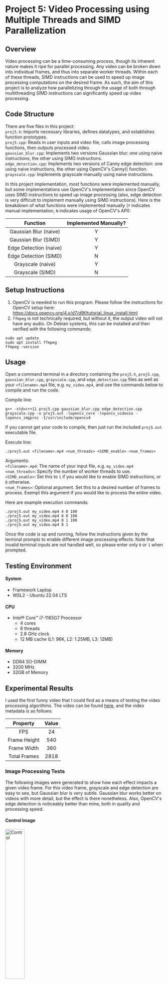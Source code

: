 # Project 5: Video Processing using Multiple Threads and SIMD Parallelization

## Overview
Video processing can be a time-consuming process, though its inherent nature makes it ripe for parallel processing. Any video can be broken down into individual frames, and thus into separate worker threads. Within each of these threads, SIMD instructions can be used to speed up image processing computations on the desired frame. As such, the aim of this project is to analyze how parallelizing through the usage of both through multithreading SIMD instructions can significantly speed up video processing.

## Code Structure
There are five files in this project: <br>
`proj5.h`: Imports necessary libraries, defines datatypes, and establishes function prototypes. <br>
`proj5.cpp`: Reads in user inputs and video file, calls image processing functions, then outputs processed video. <br>
`gaussian_blur.cpp`: Implements two versions Gaussian blur: one using naive instructions, the other using SIMD instructions. <br>
`edge_detection.cpp`: Implements two versions of Canny edge detection: one using naive instructions, the other using OpenCV's Canny() function. <br>
`grayscale.cpp`: Implements grayscale manually using naive instructions. <br>

In this project implementation, most functions were implemented manually, but some implementations use OpenCV's implementation since OpenCV uses SIMD instructions to speed up image processing (also, edge detection is very difficult to implement manually using SIMD instructions). Here is the breakdown of what functions were implemented manually (`Y` indicates manual implementation, `N` indicates usage of OpenCV's API):

| Function                | Implemented Manually? |
|:-----------------------:|:---------------------:|
| Gaussian Blur (naive)   | Y                     |
| Gaussian Blur (SIMD)    | Y                     |
| Edge Detection (naive)  | Y                     |
| Edge Detection (SIMD)   | N                     |
| Grayscale (naive)       | Y                     |
| Grayscale (SIMD)        | N                     |

## Setup Instructions
1) OpenCV is needed to run this program. Please follow the instructions for OpenCV setup here: https://docs.opencv.org/4.x/d7/d9f/tutorial_linux_install.html
2) `ffmpeg` is not technically required, but without it, the output video will not have any audio. On Debian systems, this can be installed and then verified with the following commands:
```
sudo apt update
sudo apt install ffmpeg
ffmpeg -version
```

## Usage
Open a command terminal in a directory containing the `proj5.h`, `proj5.cpp`, `gaussian_blur.cpp`, `grayscale.cpp`, and `edge_detection.cpp` files as well as your `<filename>.mp4` file, e.g. `my_video.mp4`, and use the commands below to compile and run the code.

Compile line:
```
g++ -std=c++11 proj5.cpp gaussian_blur.cpp edge_detection.cpp grayscale.cpp -o proj5.out -lopencv_core -lopencv_videoio -lopencv_imgproc -I/usr/include/opencv4
```
If you cannot get your code to compile, then just run the included `proj5.out` executable file.

Execute line:
```
./proj5.out <filename>.mp4 <num_threads> <SIMD_enable> <num_frames>
```
Arguments:<br>
`<filename>.mp4`: The name of your input file, e.g. `my_video.mp4`<br>
`<num_threads>`: Specify the number of worker threads to use. <br>
`<SIMD_enable>`: Set this to `1` if you would like to enable SIMD instructions, or `0` otherwise. <br>
`<num_frames>`: Optional argument. Set this to a desired number of frames to process. Exempt this argument if you would like to process the entire video.

Here are example execution commands:
```
./proj5.out my_video.mp4 4 0 100
./proj5.out my_video.mp4 8 0 100
./proj5.out my_video.mp4 8 1 100
./proj5.out my_video.mp4 8 1
```

Once the code is up and running, follow the instructions given by the terminal prompts to enable different image processing effects. Note that invalid terminal inputs are not handled well, so please enter only `0` or `1` when prompted.

## Testing Environment
#### System
* Framework Laptop
* WSL2 - Ubuntu 22.04 LTS

#### CPU
* Intel® Core™ i7-1165G7 Processor
  - 4 cores
  - 8 threads
  - 2.8 GHz clock
  - 12 MB cache (L1: 96K, L2: 1.25MB, L3: 12MB)
  
#### Memory
* DDR4 SO-DIMM
* 3200 MHz
* 32GB of Memory

## Experimental Results

I used the first funny video that I could find as a means of testing the video processing algorithms. The video can be found [here](https://www.youtube.com/watch?v=TnlakHr-O4w), and the video metadata is as follows:

| Property     | Value |
|:------------:|:-----:|
| FPS          | 24    |
| Frame Height | 540   |
| Frame Width  | 360   |
| Total Frames | 2818  |

### Image Processing Tests

The following images were generated to show how each effect impacts a given video frame. For this video frame, grayscale and edge detection are easy to see, but Gaussian blur is very subtle. Gaussian blur works better on videos with more detail, but the effect is there nonetheless. Also, OpenCV's edge detection is noticeably better than mine, both in quality and processing speed.

#### Control Image

<img src="https://github.com/bernep/Advanced-Computer-Systems/blob/main/Project%205/images/dog.png" alt="Control" width="35%"/>

#### Naive-Processed Images (Gaussian Blur, Grayscale, Edge Detection, All Effects)

<p float="left">
  <img src="https://github.com/bernep/Advanced-Computer-Systems/blob/main/Project%205/images/dog0_gauss.png" alt="Gaussian Blur" width="35%"/>
  <img src="https://github.com/bernep/Advanced-Computer-Systems/blob/main/Project%205/images/dog0_gray.png" alt="Gaussian Blur" width="35%"/>
  <img src="https://github.com/bernep/Advanced-Computer-Systems/blob/main/Project%205/images/dog0_edge.png" alt="Edge Detection" width="35%"/>
  <img src="https://github.com/bernep/Advanced-Computer-Systems/blob/main/Project%205/images/dog0_full.png" alt="All Effects" width="35%"/>
</p>

#### SIMD-Processed Images (Gaussian Blur, Grayscale, Edge Detection, All Effects)
<p float="left">
  <img src="https://github.com/bernep/Advanced-Computer-Systems/blob/main/Project%205/images/dog1_gauss.png" alt="Gaussian Blur" width="35%"/>
  <img src="https://github.com/bernep/Advanced-Computer-Systems/blob/main/Project%205/images/dog1_gray.png" alt="Gaussian Blur" width="35%"/>
  <img src="https://github.com/bernep/Advanced-Computer-Systems/blob/main/Project%205/images/dog1_edge.png" alt="Edge Detection" width="35%"/>
  <img src="https://github.com/bernep/Advanced-Computer-Systems/blob/main/Project%205/images/dog1_full.png" alt="All Effects" width="35%"/>
</p>

### Video Processing Tests

For the given video, 100 frames were processed with different settings. Grayscale was skipped due to its simplicity, as well as the fact that grayscaling is needed for edge detection anyway.

#### Gaussian Blur
| Number of Threads | Naive Processing Time (s) | SIMD Processing Time (s) |
|:-----------------:|:-------------------------:|:------------------------:|
| 1                 | 7.61                      | 4.39                     |
| 2                 | 4.11                      | 2.36                     |
| 4                 | 2.72                      | 1.53                     |
| 8                 | 2.29                      | 1.33                     |
<img src="https://github.com/bernep/Advanced-Computer-Systems/blob/main/Project%205/images/gauss_graph.png" alt="Gaussian Blur Graph" width="62%"/>

#### Edge Detection
| Number of Threads | Naive Processing Time (s) | SIMD Processing Time (s) |
|:-----------------:|:-------------------------:|:------------------------:|
| 1                 | 1.13                      | 0.95                     |
| 2                 | 0.60                      | 0.50                     |
| 4                 | 0.40                      | 0.25                     |
| 8                 | 0.23                      | 0.13                     |
<img src="https://github.com/bernep/Advanced-Computer-Systems/blob/main/Project%205/images/edge_graph.png" alt="Edge Detection Graph" width="62%"/>

#### Gaussian Blur + Edge Detection
| Number of Threads | Naive Processing Time (s) | SIMD Processing Time (s) |
|:-----------------:|:-------------------------:|:------------------------:|
| 1                 | 8.22                      | 5.04                     |
| 2                 | 4.35                      | 2.59                     |
| 4                 | 2.97                      | 1.69                     |
| 8                 | 2.45                      | 1.34                     |
<img src="https://github.com/bernep/Advanced-Computer-Systems/blob/main/Project%205/images/full_graph.png" alt="Full Graph" width="62%"/>

## Analysis

In every case, increasing the number of threads reduced processing time, and enabling SIMD instructions reduced processing time. The slowest process by far was Gaussain blur since it naively requries a quadruple nested loop, which I was able to speed up with SIMD instructions. That being said, OpenCV's Gaussian blur is much faster than mine since they also use SIMD instructions, though they have had far more time and expertise to optimize their implementation. Additionally, OpenCV's Canny edge detection algorithm is done much better than mine (both in quality and processing speed) since mine is a manually-implemented naive algorithm and OpenCV's is a more researched, SIMD implementation.

## Conclusion

The project successfully demonstrated the advantages of parallelizing video processing tasks using multithreading and SIMD instructions. The results indicate that employing these techniques can substantially reduce the processing time required for computationally intensive video processing tasks, such as Gaussian blur and edge detection. It is clear that leveraging the full potential of modern hardware through parallelization techniques can lead to significant performance improvements in video processing and other computationally-intensive tasks.
